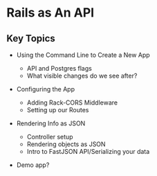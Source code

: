 # Rails as An API

## Key Topics

* Using the Command Line to Create a New App
  * API and Postgres flags
  * What visible changes do we  see after?

* Configuring the App
  * Adding Rack-CORS Middleware
  * Setting up our Routes

* Rendering Info as JSON
  * Controller setup
  * Rendering objects as JSON
  * Intro to FastJSON API/Serializing your data

* Demo app? 
